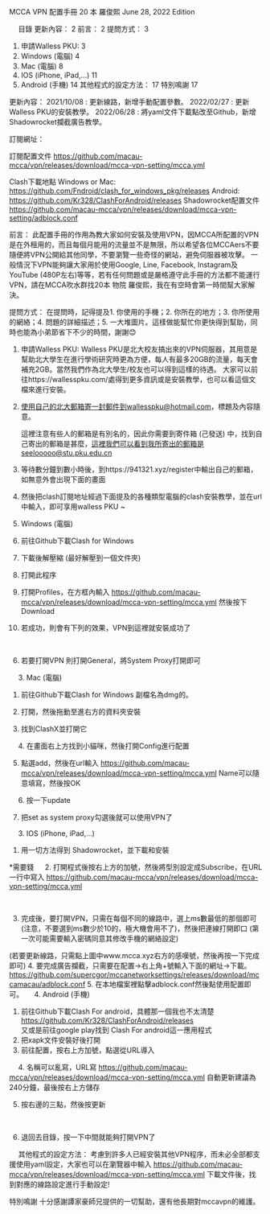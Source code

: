 	








MCCA VPN
配置手冊
20 本 羅俊熙
June 28, 2022 Edition






 
目錄
更新內容：	2
前言：	2
提問方式：	3
1.	申請Walless PKU:	3
2.	Windows (電腦)	4
3.	Mac (電腦)	8
3.	IOS (iPhone, iPad,…)	11
4.	Android (手機)	14
其他程式的設定方法：	17
特別鳴謝	17

更新內容：
2021/10/08 : 更新線路，新增手動配置參數。
2022/02/27 : 更新Walless PKU的安裝教學。
2022/06/28 : 將yaml文件下載點改至Github，新增Shadowrocket攔截廣告教學。


訂閱網址：

訂閱配置文件	https://github.com/macau-mcca/vpn/releases/download/mcca-vpn-setting/mcca.yml

Clash下載地點	Windows or Mac: https://github.com/Fndroid/clash_for_windows_pkg/releases
Android:
https://github.com/Kr328/ClashForAndroid/releases
Shadowrocket配置文件	https://github.com/macau-mcca/vpn/releases/download/mcca-vpn-setting/adblock.conf

前言：
此配置手冊的作用為教大家如何安裝及使用VPN，因MCCA所配置的VPN是在外租用的，而且每個月能用的流量並不是無限，所以希望各位MCCAers不要隨便將VPN公開給其他同學，不要瀏覽一些奇怪的網站，避免伺服器被攻擊。
一般情況下VPN能夠讓大家用於使用Google, Line, Facebook, Instagram及YouTube (480P左右)等等，若有任何問題或是嚴格遵守此手冊的方法都不能運行VPN，請在MCCA吹水群找20本 物院 羅俊熙，我在有空時會第一時間幫大家解決。

提問方式：
在提問時，記得提及1. 你使用的手機；2. 你所在的地方；3. 你所使用的網絡；4. 問題的詳細描述；5. 一大堆圖片。這樣做能幫忙你更快得到幫助，同時也能為小弟節省下不少的時間，謝謝😊

1.	申請Walless PKU: 
Walless PKU是北大校友搞出來的VPN伺服器，其用意是幫助北大學生在進行學術研究時更為方便，每人有最多20GB的流量，每天會補充2GB。當然我們作為北大學生/校友也可以得到這樣的待遇。
大家可以前往https://wallesspku.com/處得到更多資訊或是安裝教學，也可以看這個文檔來進行安裝。
1.	使用自己的北大郵箱寄一封郵件到wallesspku@hotmail.com，標題及內容隨意。
 
	這裡注意有些人的郵箱是有別名的，因此你需要到寄件箱 (己發送) 中，找到自己寄出的郵箱是甚麼，這裡我們可以看到我所寄出的郵箱是seelooooo@stu.pku.edu.cn
2.	等待數分鐘到數小時後，到https://941321.xyz/register中輸出自己的郵箱，如無意外會出現下面的畫面
 
3.	然後把clash訂閱地址經過下面提及的各種類型電腦的clash安裝教學，並在url中輸入，即可享用walless PKU ~
2.	Windows (電腦)
1.	前往Github下載Clash for Windows
 

2.	下載後解壓縮 (最好解壓到一個文件夾)

3.	打開此程序 
 
4.	打開Profiles，在方框內輸入
https://github.com/macau-mcca/vpn/releases/download/mcca-vpn-setting/mcca.yml
然後按下Download 

5.	若成功，則會有下列的效果，VPN到這裡就安裝成功了
 
 

6.	若要打開VPN
則打開General，將System Proxy打開即可 

 
3.	Mac (電腦)
1.	前往Github下載Clash for Windows 副檔名為dmg的。
 

2.	打開，然後拖動至進右方的資料夾安裝
 
3.	找到ClashX並打開它
 
 
4.	在畫面右上方找到小貓咪，然後打開Config進行配置
 
5.	點選add，然後在url輸入
https://github.com/macau-mcca/vpn/releases/download/mcca-vpn-setting/mcca.yml
 Name可以隨意填寫，然後按OK
 
 
6.	按一下update
 
7.	把set as system proxy勾選後就可以使用VPN了
 
 
3.	IOS (iPhone, iPad,…)
1.	用一切方法得到 Shadowrocket，並下載和安裝
 
*需要錢
 
2.	打開程式後按右上方的加號，然後將型別設定成Subscribe，在URL一行中寫入
https://github.com/macau-mcca/vpn/releases/download/mcca-vpn-setting/mcca.yml
    
 

3.	完成後，要打開VPN，只需在每個不同的線路中，選上ms數最低的那個即可 (注意，不要選到ms數少於10的，極大機會用不了)，然後把連線打開即口 (第一次可能需要輸入密碼同意其修改手機的網絡設定)
 
(若要更新線路，只需點上圖中www.mcca.xyz右方的感嘆號，然後再按一下完成即可)
4.	要完成廣告攔截，只需要在配置->右上角+號輸入下面的網址->下載。
https://github.com/supercgor/mccanetworksettings/releases/download/mccamacau/adblock.conf
5.	在本地檔案裡點擊adblock.conf然後點使用配置即可。
 
4.	Android (手機)
1.	前往Github下載Clash For android，具體那一個我也不太清楚
https://github.com/Kr328/ClashForAndroid/releases	 
又或是前往google play找到 Clash For android這一應用程式
2.	把xapk文件安裝好後打開
3.	前往配置，按右上方加號，點選從URL導入
     
 
4.	名稱可以亂寫，URL寫
https://github.com/macau-mcca/vpn/releases/download/mcca-vpn-setting/mcca.yml
自動更新建議為240分鐘，最後按右上方儲存
 
5.	按右邊的三點，然後按更新
 
 

6.	退回去目錄，按一下中間就能夠打開VPN了
 
 
其他程式的設定方法：
考慮到許多人已經安裝其他VPN程序，而未必全部都支援使用yaml設定，大家也可以在瀏覽器中輸入
https://github.com/macau-mcca/vpn/releases/download/mcca-vpn-setting/mcca.yml
下載文件後，找到對應的線路設定進行手動設定!

特別鳴謝
十分感謝譚家豪師兄提供的一切幫助，還有他長期對mccavpn的維護。
